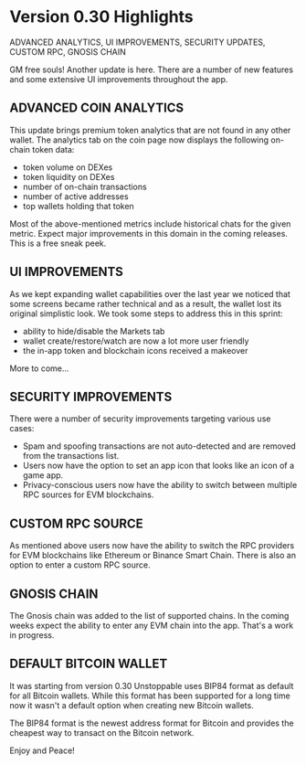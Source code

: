# Version 0.30 Highlights

ADVANCED ANALYTICS, UI IMPROVEMENTS, SECURITY UPDATES, CUSTOM RPC, GNOSIS CHAIN

GM free souls! Another update is here. There are a number of new features and some extensive UI improvements throughout the app.

## ADVANCED COIN ANALYTICS

This update brings premium token analytics that are not found in any other wallet. The analytics tab on the coin page now displays the following on-chain token data:

- token volume on DEXes
- token liquidity on DEXes
- number of on-chain transactions
- number of active addresses
- top wallets holding that token

Most of the above-mentioned metrics include historical chats for the given metric. Expect major improvements in this domain in the coming releases. This is a free sneak peek.

## UI IMPROVEMENTS

As we kept expanding wallet capabilities over the last year we noticed that some screens became rather technical and as a result, the wallet lost its original simplistic look. We took some steps to address this in this sprint:

- ability to hide/disable the Markets tab
- wallet create/restore/watch are now a lot more user friendly
- the in-app token and blockchain icons received a makeover

More to come...

## SECURITY IMPROVEMENTS

There were a number of security improvements targeting various use cases:

- Spam and spoofing transactions are not auto-detected and are removed from the transactions list.
- Users now have the option to set an app icon that looks like an icon of a game app.
- Privacy-conscious users now have the ability to switch between multiple RPC sources for EVM blockchains.

## CUSTOM RPC SOURCE

As mentioned above users now have the ability to switch the RPC providers for EVM blockchains like Ethereum or Binance Smart Chain. There is also an option to enter a custom RPC source.

## GNOSIS CHAIN

The Gnosis chain was added to the list of supported chains. In the coming weeks expect the ability to enter any EVM chain into the app. That's a work in progress.

## DEFAULT BITCOIN WALLET

It was starting from version 0.30 Unstoppable uses BIP84 format as default for all Bitcoin wallets. While this format has been supported for a long time now it wasn't a default option when creating new Bitcoin wallets.

The BIP84 format is the newest address format for Bitcoin and provides the cheapest way to transact on the Bitcoin network.

Enjoy and Peace!
